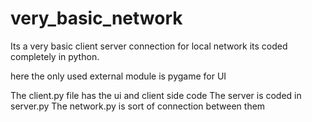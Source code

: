 # very_basic_network

Its a very basic client server connection for local network 
its coded completely in python.



here the only used external module is pygame for UI

The client.py file has the ui and client side code 
The server is coded in server.py 
The network.py is sort of connection between them

